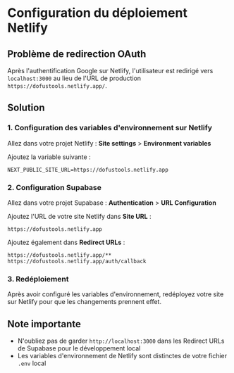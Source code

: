 # Configuration du déploiement Netlify

## Problème de redirection OAuth

Après l'authentification Google sur Netlify, l'utilisateur est redirigé vers `localhost:3000` au lieu de l'URL de production `https://dofustools.netlify.app/`.

## Solution

### 1. Configuration des variables d'environnement sur Netlify

Allez dans votre projet Netlify : **Site settings** > **Environment variables**

Ajoutez la variable suivante :

```
NEXT_PUBLIC_SITE_URL=https://dofustools.netlify.app
```

### 2. Configuration Supabase

Allez dans votre projet Supabase : **Authentication** > **URL Configuration**

Ajoutez l'URL de votre site Netlify dans **Site URL** :

```
https://dofustools.netlify.app
```

Ajoutez également dans **Redirect URLs** :

```
https://dofustools.netlify.app/**
https://dofustools.netlify.app/auth/callback
```

### 3. Redéploiement

Après avoir configuré les variables d'environnement, redéployez votre site sur Netlify pour que les changements prennent effet.

## Note importante

- N'oubliez pas de garder `http://localhost:3000` dans les Redirect URLs de Supabase pour le développement local
- Les variables d'environnement de Netlify sont distinctes de votre fichier `.env` local
